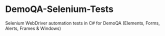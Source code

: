 # DemoQA-Selenium-Tests
Selenium WebDriver automation tests in C# for DemoQA (Elements, Forms, Alerts, Frames &amp; Windows)
